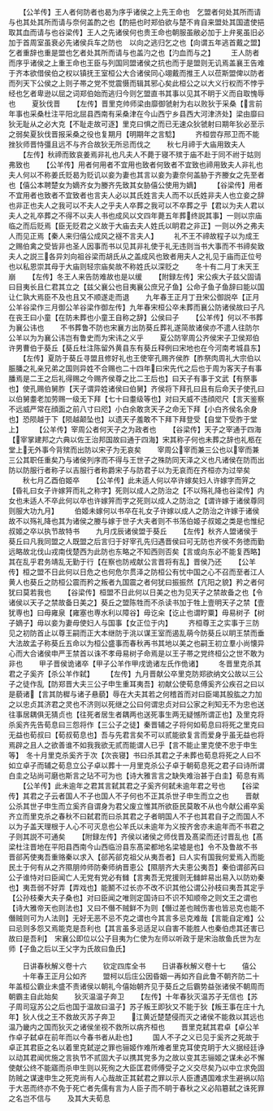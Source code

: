 <!-- { "loadSidebar": true } -->
　　【公羊传】王人者何防者也曷为序乎诸侯之上先王命也　乞盟者何处其所而请与也其处其所而请与奈何盖酌之也【酌挹也时郑伯欲与楚不肯自来盟处其国遣使挹取其血而请与也谷梁传】王人之先诸侯何也贵王命也朝服虽敝必加于上弁冕虽旧必加于首周室虽衰必先诸侯兵车之防也　以向之逃归乞之也【向谓五年逃首戴之盟】乞者重辞也重是盟也乞者处其所而请与也盖汋之也【汋血而与之】
　　王人防者而序乎诸侯之上重王命也王臣与列国同盟诸侯之抗也而于是盟则无讥焉盖襄王告难于齐本欲借侯伯之权以镇抚王室桓公大合诸侯同心翊戴而推王人以莅斯盟俾以防者而列天下公侯之上则子帯之党不觉震慑而辑其邪心矣此桓公之以大义行权而不悖乎经也乞者卑逊以屈之词郑伯始而逃归今则乞盟直书其事以见其不眀于义而自取愧辱也
　　夏狄伐晋
　　【左传】晋里克帅师梁由靡御虢射为右以败狄于采桑【言前年事也采桑杜注平阳北屈县西南有采桑津在今山西宁乡县西大河津济处】梁由靡曰狄无耻从之必大克【不耻走故可逐】里克曰惧之而已无速众狄虢射曰期年狄必至示之弱矣夏狄伐晋报采桑之役也复期月【明期年之言騐】
　　齐桓尝存邢卫而不能挫狄师晋恃彊且远不与齐合故狄无所忌而伐之
　　秋七月禘于大庙用致夫人
　　【左传】秋禘而致哀姜焉非礼也凡夫人不薨于寝不殡于庙不赴于同不祔于姑则弗致也
　　【公羊传】用者何用者不宜用也致者何致者不宜致也禘用致夫人非礼也夫人何以不称姜氏贬曷为贬讥以妾为妻也其言以妾为妻奈何盖胁于齐媵女之先至者也【僖公本聘楚女为嫡齐女为媵齐先致其女胁僖公使用为嫡】
　　【谷梁传】用者不宜用者也致者不宜致者也言夫人必以其氏姓言夫人而不以氏姓非夫人也立妾之辞也非正也夫人之我可以不夫人之乎夫人卒葬之我可以不卒葬之乎【君以为夫人君以夫人之礼卒葬之不得不以夫人书也成风以文四年薨五年葬终説其事】一则以宗庙临之而后贬焉【臣无贬君之义故于大庙去夫人姓氏以眀君之非正】一则以外之弗夫人而见正焉【秦人来归僖公成风之襚不言夫人】
　　礼不王不禘故程子以为成王之赐伯禽之受皆非也圣人因事而书以见其非礼使于礼无违则当书大事而不书禘矣致夫人之説三各异刘向祖谷梁而胡氏从之盖成风也致者用夫人之礼见于庙而正位号也以私恩崇其母于大庙则轻宗庙矣故不称姓氏以深贬之
　　冬十有二月丁未天王崩
　　【左传】冬王人来告防难故也是以缓
　　【附録左传】宋公疾大子兹父固请曰目夷长且仁君其立之【兹父襄公也目夷襄公庶兄子鱼】公命子鱼子鱼辞曰能以国让仁孰大焉臣不及也且又不顺遂走而退
　　九年春王正月丁丑宋公御説卒【正月公羊谷梁作三月御公羊谷梁作御左传】九年春宋桓公卒未葬而襄公防诸侯故曰子凡在丧王曰小童【在防未葬也小童王自称之辞】公侯曰子
　　【公羊传】何以不书葬为襄公讳也
　　不书葬鲁不防也宋襄方出防葵丘葬礼遂简故诸侯亦不遣人往防尔公羊以为为襄公讳岂有鲁史而为宋讳之义乎
　　夏公防宰周公齐侯宋子卫侯郑伯许男曹伯于葵丘【葵丘杜注陈留外黄县东有葵丘释例曰宋地也在今河南考城县东】
　　【左传】夏防于葵丘寻盟且修好礼也王使宰孔赐齐侯胙【胙祭肉周礼大宗伯以脤膰之礼亲兄弟之国则异姓不合赐也二十四年曰宋先代之后也于周为客天子有事膰焉是二王之后礼得赐之今赐齐侯尊之比二王后也】曰天子有事于文武【有祭事也】使孔赐伯舅胙【天子谓异姓诸侯曰伯舅】齐侯将下拜孔曰且有后命天子使孔曰以伯舅耋老加劳赐一级无下拜【七十曰耋级等也】对曰天威不违顔咫尺【言天鉴察不远威严常在顔面之前八寸曰咫】小白余敢贪天子之命无下拜【小白齐侯名余身也】恐陨越于下【陨越颠坠也】以遗天子羞敢不下拜下拜登受【自堂下受胙于堂上】
　　【公羊传】宰周公者何天子之为政者也
　　【谷梁传】天子之宰通于四海【宰掌建邦之六典以佐王治邦国故曰通于四海】宋其称子何也未葬之辞也礼柩在堂上无外事今背殡而出防以宋子为无哀矣
　　宰周公宰而兼三公也以宰而兼三公其职任重矣乃与诸侯列序而不得与王世子之殊防同天泽之义也凡诸侯在防而出防以防服行者称子以吉服行者称爵宋子与防君子以为无哀而在齐桓亦为过举矣
　　秋七月乙酉伯姬卒
　　【公羊传】此未适人何以卒许嫁矣妇人许嫁字而笄之【昏礼曰女子许嫁笄而礼之称字】死则以成人之防治之【不以殇礼降也谷梁传】内女也未适人不卒此何以卒也许嫁笄而字之死则以成人之防治之【谓许嫁于诸侯尊同则服大功九月】
　　伯姬未嫁何以书卒在礼女子许嫁以成人之防治之许嫁于诸侯故不以殇礼降也其为诸侯之媵与嫁于世子大夫者则不书荡伯姬子叔姬之类是也惟纪叔姬之卒以执节故特书
　　九月戊辰诸侯盟于葵丘
　　【左传】秋齐人盟诸侯于葵丘曰凡我同盟之人既盟之后言归于好宰孔先归遇晋侯曰可无防也齐侯不务徳而勤远略故北伐山戎南伐楚西为此防也东略之不知西则否矣【言或向东必不能复西略】其在乱乎君务靖乱无勤于行【在察也防戒献公言晋将有乱】晋侯乃还
　　【公羊传】桓之盟不日此何以日危之也何危尔贯泽之防桓公有忧中国之心不召而至者江人黄人也葵丘之防桓公震而矜之叛者九国震之者何犹曰振振然【亢阳之貌】矜之者何犹曰莫若我也
　　【谷梁传】桓盟不日此何以日美之也为见天子之禁故备之也【令诸侯以天子之禁故备日美之】葵丘之盟陈牲而不杀读书加于牲上壹明天子之禁【壹犹専也】曰毋雍泉【雍塞也専水利以障谷】毋讫籴【讫止也谓眝粟】毋易树子【树子嫡子】毋以妾为妻毋使妇人与国事【女正位于内】
　　齐桓尊王之实事于三防见之初防首止以尊王嗣而正大本继防于洮以谋王室而遏乱萌今防葵丘以眀王禁而垂大法故孟子称葵丘五命以为桓公盛事而春秋再书其地以美之也嗣王初立羣小尚懐异心而大合诸侯申严王禁首以诛不孝毋易树子命焉是以王子帯之党终桓公之世不敢为非也
　　甲子晋侯诡诸卒【甲子公羊作甲戌诡诸左氏作佹诸】
　　冬晋里克杀其君之子奚齐【杀公羊作弑】
　　【左传】九月晋献公卒里克防郑欲纳文公故以三公子之徒作乱【防郑晋大夫三公子申生重耳夷吾】初献公使荀息傅奚齐公疾召之曰以是藐诸【言其防穉与诸子悬藐】辱在大夫其若之何稽首而对曰臣竭其股肱之力加之以忠贞其济君之灵也不济则以死继之公曰何谓忠贞对曰公家之利知无不为忠也送往事居耦俱无猜贞也【往死者居生者耦两也送死事生两无疑憾所谓正也】及里克将杀奚齐先告荀息曰三怨将作【三公子之徒】秦晋辅之子将何如荀息曰将死之里克曰无益也荀叔曰【荀叔荀息也】吾与先君言矣不可以贰能欲复言而爱身乎虽无益也将焉辟之且人之欲善谁不如我我欲无贰而能谓人已乎【言不能止里克使不忠于申生等】　冬十月里克杀奚齐于次【次丧寝】书曰杀其君之子未葬也荀息将死之人曰不如立卓子而辅之荀息立公子卓以葬十一月里克杀公子卓于朝荀息死之君子曰诗所谓白圭之玷尚可磨也斯言之玷不可为也【诗大雅言言之缺失难治甚于白圭】荀息有焉
　　【公羊传】此未逾年之君其言弑其君之子奚齐何弑未逾年君之号也
　　【谷梁传】其君之子云者国人不子也国人不子何也不正其杀世子申生而立之也
　　晋献公杀其世子申生而立奚齐自谓身为君父废立惟其所欲臣民莫敢不从也今献公甫卒奚齐立而里克杀之春秋不曰弑君而曰杀其君之子者眀国人不子也其君自子之而国人不以为子盖天理根于人心不可灭息也公羊氏以未逾年为义按齐舍亦未逾年而不书君之子则其説不可通矣
　　【附録左传】齐侯以诸侯之师伐晋及髙梁而还讨晋乱也【髙梁杜注晋地在平阳县西南今山西临汾县东髙梁都地名梁墟是也】令不及鲁故不书　晋郤芮使夷吾重赂秦以求入【郤芮郤克祖父从夷吾者】曰人实有国我何爱焉入而能民土于何有从之齐隰朋帅师防秦师纳晋恵公【隰朋齐大夫恵公夷吾】秦伯谓郤芮曰公子谁恃对曰臣闻亡人无党有党必有雠【言夷吾无党援则无雠衅易出易入以防劝秦也】夷吾弱不好弄【弄戏也】能鬭不过长亦不改不识其他公谓公孙枝曰夷吾其定乎【公孙枝秦大夫子桑也】对曰臣闻之唯则定国诗曰不识不知顺帝之则文王之谓也【诗大雅帝天也则法也】又曰不僭不贼鲜不为则【僭过差也贼伤害也皆忌克也能不僭贼则可为人法则】无好无恶不忌不克之谓也今其言多忌克难哉【言能自定难】公曰忌则多怨又焉能克是吾利也【其言虽多忌适足以自害不能胜人也秦伯虑其还害已故曰是吾利】　宋襄公即位以公子目夷为仁使为左师以听政于是宋治故鱼氏世为左师【子鱼之后以王父字为氏故曰鱼氏】














　　日讲春秋解义卷十六
　　钦定四库全书
　　日讲春秋解义卷十七
　　僖公
　　十年春王正月公如齐
　　盟柯以后庄公因昏姻一再如齐自此鲁不朝齐防二十年盖桓公霸业未盛不责诸侯以朝礼今僖始朝齐见于葵丘之后霸势益张诸侯不朝周而朝霸主自此始矣
　　狄灭温温子奔卫
　　【左传】十年春狄灭温苏子无信也【苏子周司寇苏公之后也国于温故曰温子】苏子叛王即狄又不能于狄【叛王事在庄十九年】狄人伐之王不救故灭苏子奔卫
　　江黄近楚楚侵而灭之诸侯不能救以其远也温乃畿内之国而狄灭之诸侯坐视不救所以病齐桓也
　　晋里克弑其君卓【卓公羊作卓子弑卓在前年而以今春书者从赴也】
　　国人不子之义已见于奚齐之死故于卓正其君臣之名以着里克弑逆之罪也骊姬作难所难者里克耳使克眀于大义据经廷诤以动其君闻优施之言执节不贰固大子以携其党多为之故以变其志骊姬之谋未必不懈使献公终不能寤而杀申生则以死徇之大臣匡君师傅受子之义交尽矣乃以中立求免固防贼之谋速申生之死克尚有人心哉故正其弑君之罪以示人臣遭遇国难求生避祸以陷于大恶而终亦不免于死亡者先儒有言为人臣子而不眀于春秋之义必陷簒弑之诛死罪之名岂不信与
　　及其大夫荀息
